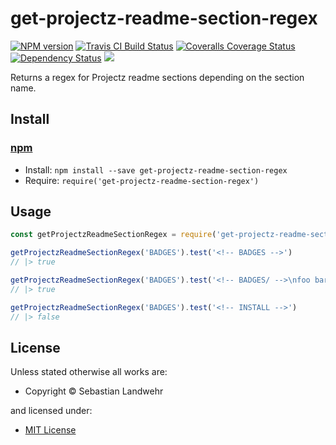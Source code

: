 <!-- TITLE/ -->

<h1>get-projectz-readme-section-regex</h1>

<!-- /TITLE -->


<!-- BADGES/ -->

<span class="badge-npmversion"><a href="https://npmjs.org/package/get-projectz-readme-section-regex" title="View this project on NPM"><img src="https://img.shields.io/npm/v/get-projectz-readme-section-regex.svg" alt="NPM version" /></a></span>
<span class="badge-travisci"><a href="http://travis-ci.org/dword-design/get-projectz-readme-section-regex" title="Check this project's build status on TravisCI"><img src="https://img.shields.io/travis/dword-design/get-projectz-readme-section-regex/master.svg" alt="Travis CI Build Status" /></a></span>
<span class="badge-coveralls"><a href="https://coveralls.io/r/dword-design/get-projectz-readme-section-regex" title="View this project's coverage on Coveralls"><img src="https://img.shields.io/coveralls/dword-design/get-projectz-readme-section-regex.svg" alt="Coveralls Coverage Status" /></a></span>
<span class="badge-daviddm"><a href="https://david-dm.org/dword-design/get-projectz-readme-section-regex" title="View the status of this project's dependencies on DavidDM"><img src="https://img.shields.io/david/dword-design/get-projectz-readme-section-regex.svg" alt="Dependency Status" /></a></span>
<span class="badge-shields"><a href="https://img.shields.io/badge/renovate-enabled-brightgreen.svg"><img src="https://img.shields.io/badge/renovate-enabled-brightgreen.svg" /></a></span>

<!-- /BADGES -->


<!-- DESCRIPTION/ -->

Returns a regex for Projectz readme sections depending on the section name.

<!-- /DESCRIPTION -->


<!-- INSTALL/ -->

<h2>Install</h2>

<a href="https://npmjs.com" title="npm is a package manager for javascript"><h3>npm</h3></a>
<ul>
<li>Install: <code>npm install --save get-projectz-readme-section-regex</code></li>
<li>Require: <code>require('get-projectz-readme-section-regex')</code></li>
</ul>

<!-- /INSTALL -->


## Usage
```js
const getProjectzReadmeSectionRegex = require('get-projectz-readme-section-regex')

getProjectzReadmeSectionRegex('BADGES').test('<!-- BADGES -->')
// |> true

getProjectzReadmeSectionRegex('BADGES').test('<!-- BADGES/ -->\nfoo bar baz<!-- /BADGES -->')
// |> true

getProjectzReadmeSectionRegex('BADGES').test('<!-- INSTALL -->')
// |> false
```
<!-- LICENSE/ -->

<h2>License</h2>

Unless stated otherwise all works are:

<ul><li>Copyright &copy; Sebastian Landwehr</li></ul>

and licensed under:

<ul><li><a href="http://spdx.org/licenses/MIT.html">MIT License</a></li></ul>

<!-- /LICENSE -->
